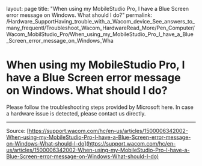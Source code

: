 layout: page
title: "When using my MobileStudio Pro, I have a Blue Screen error message on Windows. What should I do?"
permalink: /Hardware_SupportHaving_trouble_with_a_Wacom_device_See_answers_to_many_frequentl/Troubleshoot_Wacom_HardwareRead_More/Pen_Computer/Wacom_MobilStudio_Pro/When_using_my_MobileStudio_Pro_I_have_a_Blue_Screen_error_message_on_Windows_Wha

# When using my MobileStudio Pro, I have a Blue Screen error message on Windows. What should I do?

Please follow the troubleshooting steps provided by Microsoft here. In case a hardware issue is detected, please contact us directly.

---
Source: [https://support.wacom.com/hc/en-us/articles/1500006342002-When-using-my-MobileStudio-Pro-I-have-a-Blue-Screen-error-message-on-Windows-What-should-I-do](https://support.wacom.com/hc/en-us/articles/1500006342002-When-using-my-MobileStudio-Pro-I-have-a-Blue-Screen-error-message-on-Windows-What-should-I-do)
